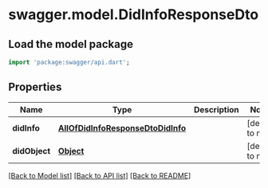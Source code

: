 # swagger.model.DidInfoResponseDto

## Load the model package
```dart
import 'package:swagger/api.dart';
```

## Properties
Name | Type | Description | Notes
------------ | ------------- | ------------- | -------------
**didInfo** | [**AllOfDidInfoResponseDtoDidInfo**](AllOfDidInfoResponseDtoDidInfo.md) |  | [default to null]
**didObject** | [**Object**](Object.md) |  | [default to null]

[[Back to Model list]](../README.md#documentation-for-models) [[Back to API list]](../README.md#documentation-for-api-endpoints) [[Back to README]](../README.md)

